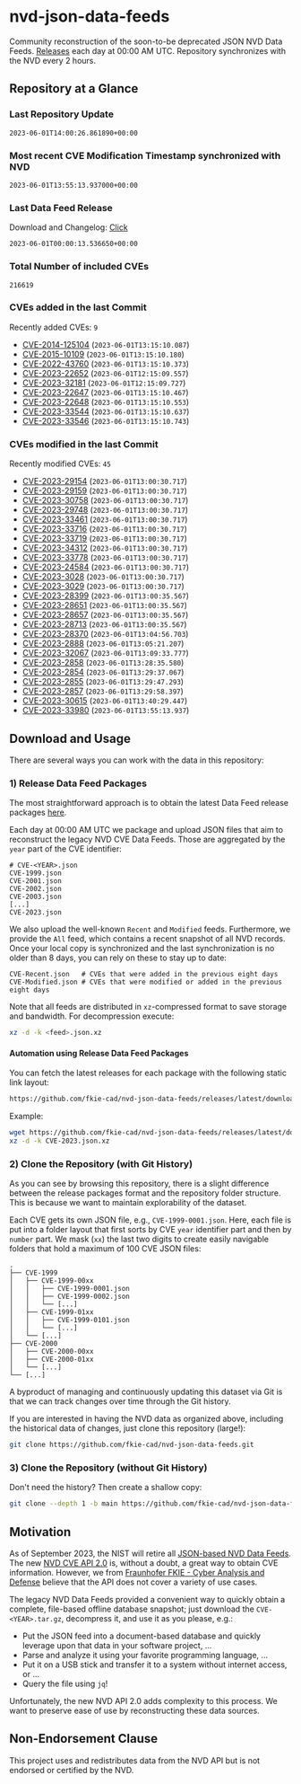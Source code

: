 # nvd-json-data-feeds

Community reconstruction of the soon-to-be deprecated JSON NVD Data Feeds. 
[Releases](https://github.com/fkie-cad/nvd-json-data-feeds/releases/latest) each day at 00:00 AM UTC.
Repository synchronizes with the NVD every 2 hours.

## Repository at a Glance

### Last Repository Update

```plain
2023-06-01T14:00:26.861890+00:00
```

### Most recent CVE Modification Timestamp synchronized with NVD

```plain
2023-06-01T13:55:13.937000+00:00
```

### Last Data Feed Release

Download and Changelog: [Click](https://github.com/fkie-cad/nvd-json-data-feeds/releases/latest)

```plain
2023-06-01T00:00:13.536650+00:00
```

### Total Number of included CVEs

```plain
216619
```

### CVEs added in the last Commit

Recently added CVEs: `9`

* [CVE-2014-125104](CVE-2014/CVE-2014-1251xx/CVE-2014-125104.json) (`2023-06-01T13:15:10.087`)
* [CVE-2015-10109](CVE-2015/CVE-2015-101xx/CVE-2015-10109.json) (`2023-06-01T13:15:10.180`)
* [CVE-2022-43760](CVE-2022/CVE-2022-437xx/CVE-2022-43760.json) (`2023-06-01T13:15:10.373`)
* [CVE-2023-22652](CVE-2023/CVE-2023-226xx/CVE-2023-22652.json) (`2023-06-01T12:15:09.557`)
* [CVE-2023-32181](CVE-2023/CVE-2023-321xx/CVE-2023-32181.json) (`2023-06-01T12:15:09.727`)
* [CVE-2023-22647](CVE-2023/CVE-2023-226xx/CVE-2023-22647.json) (`2023-06-01T13:15:10.467`)
* [CVE-2023-22648](CVE-2023/CVE-2023-226xx/CVE-2023-22648.json) (`2023-06-01T13:15:10.553`)
* [CVE-2023-33544](CVE-2023/CVE-2023-335xx/CVE-2023-33544.json) (`2023-06-01T13:15:10.637`)
* [CVE-2023-33546](CVE-2023/CVE-2023-335xx/CVE-2023-33546.json) (`2023-06-01T13:15:10.743`)


### CVEs modified in the last Commit

Recently modified CVEs: `45`

* [CVE-2023-29154](CVE-2023/CVE-2023-291xx/CVE-2023-29154.json) (`2023-06-01T13:00:30.717`)
* [CVE-2023-29159](CVE-2023/CVE-2023-291xx/CVE-2023-29159.json) (`2023-06-01T13:00:30.717`)
* [CVE-2023-30758](CVE-2023/CVE-2023-307xx/CVE-2023-30758.json) (`2023-06-01T13:00:30.717`)
* [CVE-2023-29748](CVE-2023/CVE-2023-297xx/CVE-2023-29748.json) (`2023-06-01T13:00:30.717`)
* [CVE-2023-33461](CVE-2023/CVE-2023-334xx/CVE-2023-33461.json) (`2023-06-01T13:00:30.717`)
* [CVE-2023-33716](CVE-2023/CVE-2023-337xx/CVE-2023-33716.json) (`2023-06-01T13:00:30.717`)
* [CVE-2023-33719](CVE-2023/CVE-2023-337xx/CVE-2023-33719.json) (`2023-06-01T13:00:30.717`)
* [CVE-2023-34312](CVE-2023/CVE-2023-343xx/CVE-2023-34312.json) (`2023-06-01T13:00:30.717`)
* [CVE-2023-33778](CVE-2023/CVE-2023-337xx/CVE-2023-33778.json) (`2023-06-01T13:00:30.717`)
* [CVE-2023-24584](CVE-2023/CVE-2023-245xx/CVE-2023-24584.json) (`2023-06-01T13:00:30.717`)
* [CVE-2023-3028](CVE-2023/CVE-2023-30xx/CVE-2023-3028.json) (`2023-06-01T13:00:30.717`)
* [CVE-2023-3029](CVE-2023/CVE-2023-30xx/CVE-2023-3029.json) (`2023-06-01T13:00:30.717`)
* [CVE-2023-28399](CVE-2023/CVE-2023-283xx/CVE-2023-28399.json) (`2023-06-01T13:00:35.567`)
* [CVE-2023-28651](CVE-2023/CVE-2023-286xx/CVE-2023-28651.json) (`2023-06-01T13:00:35.567`)
* [CVE-2023-28657](CVE-2023/CVE-2023-286xx/CVE-2023-28657.json) (`2023-06-01T13:00:35.567`)
* [CVE-2023-28713](CVE-2023/CVE-2023-287xx/CVE-2023-28713.json) (`2023-06-01T13:00:35.567`)
* [CVE-2023-28370](CVE-2023/CVE-2023-283xx/CVE-2023-28370.json) (`2023-06-01T13:04:56.703`)
* [CVE-2023-2888](CVE-2023/CVE-2023-28xx/CVE-2023-2888.json) (`2023-06-01T13:05:21.207`)
* [CVE-2023-32067](CVE-2023/CVE-2023-320xx/CVE-2023-32067.json) (`2023-06-01T13:09:33.777`)
* [CVE-2023-2858](CVE-2023/CVE-2023-28xx/CVE-2023-2858.json) (`2023-06-01T13:28:35.580`)
* [CVE-2023-2854](CVE-2023/CVE-2023-28xx/CVE-2023-2854.json) (`2023-06-01T13:29:37.067`)
* [CVE-2023-2855](CVE-2023/CVE-2023-28xx/CVE-2023-2855.json) (`2023-06-01T13:29:47.293`)
* [CVE-2023-2857](CVE-2023/CVE-2023-28xx/CVE-2023-2857.json) (`2023-06-01T13:29:58.397`)
* [CVE-2023-30615](CVE-2023/CVE-2023-306xx/CVE-2023-30615.json) (`2023-06-01T13:40:29.447`)
* [CVE-2023-33980](CVE-2023/CVE-2023-339xx/CVE-2023-33980.json) (`2023-06-01T13:55:13.937`)


## Download and Usage

There are several ways you can work with the data in this repository:

### 1) Release Data Feed Packages

The most straightforward approach is to obtain the latest Data Feed release packages [here](https://github.com/fkie-cad/nvd-json-data-feeds/releases/latest).

Each day at 00:00 AM UTC we package and upload JSON files that aim to reconstruct the legacy NVD CVE Data Feeds.
Those are aggregated by the `year` part of the CVE identifier:

```
# CVE-<YEAR>.json
CVE-1999.json
CVE-2001.json
CVE-2002.json
CVE-2003.json
[...]
CVE-2023.json
```

We also upload the well-known `Recent` and `Modified` feeds.
Furthermore, we provide the `All` feed, which contains a recent snapshot of all NVD records.
Once your local copy is synchronized and the last synchronization is no older than 8 days, you can rely on these to stay up to date:

```plain
CVE-Recent.json   # CVEs that were added in the previous eight days
CVE-Modified.json # CVEs that were modified or added in the previous eight days
```

Note that all feeds are distributed in `xz`-compressed format to save storage and bandwidth.
For decompression execute:

```sh
xz -d -k <feed>.json.xz
```


#### Automation using Release Data Feed Packages

You can fetch the latest releases for each package with the following static link layout:

```sh
https://github.com/fkie-cad/nvd-json-data-feeds/releases/latest/download/CVE-<YEAR>.json.xz
```

Example:

```sh
wget https://github.com/fkie-cad/nvd-json-data-feeds/releases/latest/download/CVE-2023.json.xz
xz -d -k CVE-2023.json.xz
```

### 2) Clone the Repository (with Git History)

As you can see by browsing this repository, there is a slight difference between the release packages format and the repository folder structure.
This is because we want to maintain explorability of the dataset.

Each CVE gets its own JSON file, e.g., `CVE-1999-0001.json`.
Here, each file is put into a folder layout that first sorts by CVE `year` identifier part and then by `number` part.
We mask (`xx`) the last two digits to create easily navigable folders that hold a maximum of 100 CVE JSON files:

```plain
.
├── CVE-1999
│   ├── CVE-1999-00xx
│   │   ├── CVE-1999-0001.json
│   │   ├── CVE-1999-0002.json
│   │   └── [...]
│   ├── CVE-1999-01xx
│   │   ├── CVE-1999-0101.json
│   │   └── [...]
│   └── [...]
├── CVE-2000
│   ├── CVE-2000-00xx
│   ├── CVE-2000-01xx
│   └── [...]
└── [...]
```

A byproduct of managing and continuously updating this dataset via Git is that we can track changes over time through the Git history.

If you are interested in having the NVD data as organized above, including the historical data of changes, just clone this repository (large!):

```sh
git clone https://github.com/fkie-cad/nvd-json-data-feeds.git
```

### 3) Clone the Repository (without Git History)

Don't need the history? Then create a shallow copy:

```sh
git clone --depth 1 -b main https://github.com/fkie-cad/nvd-json-data-feeds.git
```

## Motivation

As of September 2023, the NIST will retire all [JSON-based NVD Data Feeds](https://nvd.nist.gov/vuln/data-feeds#divRetirementBanner-1).
The new [NVD CVE API 2.0](https://nvd.nist.gov/developers/vulnerabilities) is, without a doubt, a great way to obtain CVE information.
However, we from [Fraunhofer FKIE - Cyber Analysis and Defense](https://www.fkie.fraunhofer.de/en/departments/cad.html) believe that the API does not cover a variety of use cases.

The legacy NVD Data Feeds provided a convenient way to quickly obtain a complete, file-based offline database snapshot; just download the `CVE-<YEAR>.tar.gz`, decompress it, and use it as you please, e.g.:

* Put the JSON feed into a document-based database and quickly leverage upon that data in your software project, ...
* Parse and analyze it using your favorite programming language, ...
* Put it on a USB stick and transfer it to a system without internet access, or ...
* Query the file using `jq`!

Unfortunately, the new NVD API 2.0 adds complexity to this process.
We want to preserve ease of use by reconstructing these data sources.

## Non-Endorsement Clause

This project uses and redistributes data from the NVD API but is not endorsed or certified by the NVD.